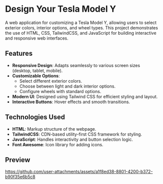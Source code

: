 # Design Your Tesla Model Y

A web application for customizing a Tesla Model Y, allowing users to select exterior colors, interior options, and wheel types. This project demonstrates the use of HTML, CSS, TailwindCSS, and JavaScript for building interactive and responsive web interfaces.

## Features
- **Responsive Design**: Adapts seamlessly to various screen sizes (desktop, tablet, mobile).
- **Customizable Options**:
  - Select different exterior colors.
  - Choose between light and dark interior options.
  - Configure wheels with standard options.
- **Modern UI**: Designed using Tailwind CSS for efficient styling and layout.
- **Interactive Buttons**: Hover effects and smooth transitions.

## Technologies Used
- **HTML**: Markup structure of the webpage.
- **TailwindCSS**: CDN-based utility-first CSS framework for styling.
- **JavaScript**: Handles interactivity and button selection logic.
- **Font Awesome**: Icon library for adding icons.

## Preview

https://github.com/user-attachments/assets/a1f8ed38-8801-4200-b372-b90f35e6b5c8

